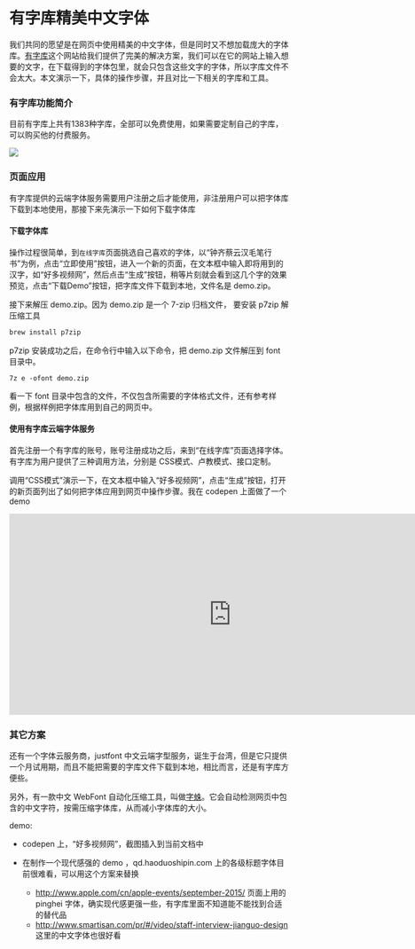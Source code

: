 # 有字库精美中文字体

我们共同的愿望是在网页中使用精美的中文字体，但是同时又不想加载庞大的字体库。[有字库](http://www.youziku.com/Home/FontSelect)这个网站给我们提供了完美的解决方案，我们可以在它的网站上输入想要的文字，在下载得到的字体包里，就会只包含这些文字的字体，所以字库文件不会太大。本文演示一下，具体的操作步骤，并且对比一下相关的字库和工具。

### 有字库功能简介

目前有字库上共有1383种字库，全部可以免费使用，如果需要定制自己的字库，可以购买他的付费服务。

![](http://media.haoduoshipin.com/pic/haoduo/168/youziku.png)


### 页面应用

有字库提供的云端字体服务需要用户注册之后才能使用，非注册用户可以把字体库下载到本地使用，那接下来先演示一下如何下载字体库

#### 下载字体库

操作过程很简单，到`在线字库`页面挑选自己喜欢的字体，以“钟齐蔡云汉毛笔行书”为例，点击“立即使用”按钮，进入一个新的页面，在文本框中输入即将用到的汉字，如“好多视频网”，然后点击“生成”按钮，稍等片刻就会看到这几个字的效果预览，点击“下载Demo”按钮，把字库文件下载到本地，文件名是 demo.zip。

接下来解压 demo.zip。因为 demo.zip 是一个 7-zip 归档文件， 要安装 p7zip 解压缩工具

```bash
brew install p7zip
```

p7zip 安装成功之后，在命令行中输入以下命令，把 demo.zip 文件解压到 font 目录中。

```
7z e -ofont demo.zip
```

看一下 font 目录中包含的文件，不仅包含所需要的字体格式文件，还有参考样例，根据样例把字体库用到自己的网页中。

#### 使用有字库云端字体服务

首先注册一个有字库的账号，账号注册成功之后，来到“在线字库”页面选择字体。有字库为用户提供了三种调用方法，分别是 CSS模式、卢教模式、接口定制。

调用“CSS模式”演示一下，在文本框中输入“好多视频网”，点击“生成”按钮，打开的新页面列出了如何把字体应用到网页中操作步骤。我在 codepen 上面做了一个 demo

<div style="width: 800px;">
  <iframe height='363' scrolling='no' src='http://codepen.io/billie66/embed/wKyvRN/?height=363&theme-id=20239&default-tab=result' frameborder='no' allowtransparency='true' allowfullscreen='true' style='width: 100%;'>See the Pen <a href='http://codepen.io/billie66/pen/wKyvRN/'>youziku</a> by Billie Zhang (<a href='http://codepen.io/billie66'>@billie66</a>) on <a href='http://codepen.io'>CodePen</a>.
  </iframe>
</div>

### 其它方案

还有一个字体云服务商，justfont 中文云端字型服务，诞生于台湾，但是它只提供一个月试用期，而且不能把需要的字库文件下载到本地，相比而言，还是有字库方便些。

另外，有一款中文 WebFont 自动化压缩工具，叫做[字蛛](http://font-spider.org)。它会自动检测网页中包含的中文字符，按需压缩字体库，从而减小字体库的大小。

demo:

- codepen 上，“好多视频网”，截图插入到当前文档中

- 在制作一个现代感强的 demo ，qd.haoduoshipin.com 上的各级标题字体目前很难看，可以用这个方案来替换
  -  http://www.apple.com/cn/apple-events/september-2015/ 页面上用的 pinghei 字体，确实现代感更强一些，有字库里面不知道能不能找到合适的替代品
  - http://www.smartisan.com/pr/#/video/staff-interview-jianguo-design 这里的中文字体也很好看

